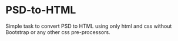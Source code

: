 # PSD-to-HTML
Simple task to convert PSD to HTML using only html and css without Bootstrap or any other css pre-processors.
